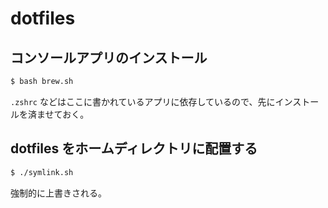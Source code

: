 # dotfiles

## コンソールアプリのインストール

```bash
$ bash brew.sh
```

`.zshrc` などはここに書かれているアプリに依存しているので、先にインストールを済ませておく。

## dotfiles をホームディレクトリに配置する

```bash
$ ./symlink.sh
```

強制的に上書きされる。
